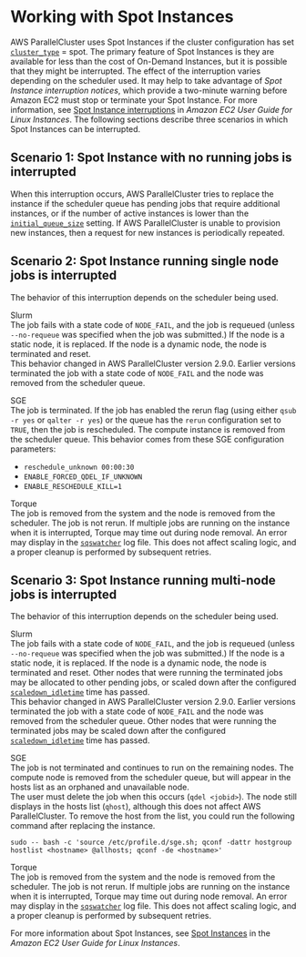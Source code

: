 # Working with Spot Instances<a name="spot"></a>

AWS ParallelCluster uses Spot Instances if the cluster configuration has set [`cluster_type`](cluster-definition.md#cluster-type) = spot\. The primary feature of Spot Instances is they are available for less than the cost of On\-Demand Instances, but it is possible that they might be interrupted\. The effect of the interruption varies depending on the scheduler used\. It may help to take advantage of *Spot Instance interruption notices*, which provide a two\-minute warning before Amazon EC2 must stop or terminate your Spot Instance\. For more information, see [Spot Instance interruptions](https://docs.aws.amazon.com/AWSEC2/latest/UserGuide/spot-interruptions.html) in *Amazon EC2 User Guide for Linux Instances*\. The following sections describe three scenarios in which Spot Instances can be interrupted\.

## Scenario 1: Spot Instance with no running jobs is interrupted<a name="no-jobs"></a>

When this interruption occurs, AWS ParallelCluster tries to replace the instance if the scheduler queue has pending jobs that require additional instances, or if the number of active instances is lower than the [`initial_queue_size`](cluster-definition.md#configuration-initial-queue-size) setting\. If AWS ParallelCluster is unable to provision new instances, then a request for new instances is periodically repeated\.

## Scenario 2: Spot Instance running single node jobs is interrupted<a name="single-node"></a>

The behavior of this interruption depends on the scheduler being used\.

Slurm  
The job fails with a state code of `NODE_FAIL`, and the job is requeued \(unless `--no-requeue` was specified when the job was submitted\.\) If the node is a static node, it is replaced\. If the node is a dynamic node, the node is terminated and reset\.  
This behavior changed in AWS ParallelCluster version 2\.9\.0\. Earlier versions terminated the job with a state code of `NODE_FAIL` and the node was removed from the scheduler queue\.

SGE  
The job is terminated\. If the job has enabled the rerun flag \(using either `qsub -r yes` or `qalter -r yes`\) or the queue has the `rerun` configuration set to `TRUE`, then the job is rescheduled\. The compute instance is removed from the scheduler queue\. This behavior comes from these SGE configuration parameters:  
+ `reschedule_unknown 00:00:30`
+ `ENABLE_FORCED_QDEL_IF_UNKNOWN`
+ `ENABLE_RESCHEDULE_KILL=1`

Torque  
The job is removed from the system and the node is removed from the scheduler\. The job is not rerun\. If multiple jobs are running on the instance when it is interrupted, Torque may time out during node removal\. An error may display in the [`sqswatcher`](processes.md#sqswatcher) log file\. This does not affect scaling logic, and a proper cleanup is performed by subsequent retries\.

## Scenario 3: Spot Instance running multi\-node jobs is interrupted<a name="multi-node"></a>

The behavior of this interruption depends on the scheduler being used\.

Slurm  
The job fails with a state code of `NODE_FAIL`, and the job is requeued \(unless `--no-requeue` was specified when the job was submitted\.\) If the node is a static node, it is replaced\. If the node is a dynamic node, the node is terminated and reset\. Other nodes that were running the terminated jobs may be allocated to other pending jobs, or scaled down after the configured [`scaledown_idletime`](scaling-section.md#scaledown-idletime) time has passed\.  
This behavior changed in AWS ParallelCluster version 2\.9\.0\. Earlier versions terminated the job with a state code of `NODE_FAIL` and the node was removed from the scheduler queue\. Other nodes that were running the terminated jobs may be scaled down after the configured [`scaledown_idletime`](scaling-section.md#scaledown-idletime) time has passed\.

SGE  
The job is not terminated and continues to run on the remaining nodes\. The compute node is removed from the scheduler queue, but will appear in the hosts list as an orphaned and unavailable node\.  
The user must delete the job when this occurs \(`qdel <jobid>`\)\. The node still displays in the hosts list \(`qhost`\), although this does not affect AWS ParallelCluster\. To remove the host from the list, you could run the following command after replacing the instance\.  

```
sudo -- bash -c 'source /etc/profile.d/sge.sh; qconf -dattr hostgroup hostlist <hostname> @allhosts; qconf -de <hostname>'
```

Torque  
The job is removed from the system and the node is removed from the scheduler\. The job is not rerun\. If multiple jobs are running on the instance when it is interrupted, Torque may time out during node removal\. An error may display in the [`sqswatcher`](processes.md#sqswatcher) log file\. This does not affect scaling logic, and a proper cleanup is performed by subsequent retries\.

For more information about Spot Instances, see [Spot Instances](https://docs.aws.amazon.com/AWSEC2/latest/UserGuide/using-spot-instances.html) in the *Amazon EC2 User Guide for Linux Instances*\.